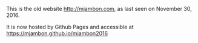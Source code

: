 This is the old website http://mjambon.com, as last seen on November 30, 2016.

It is now hosted by Github Pages and accessible at
https://mjambon.github.io/mjambon2016
